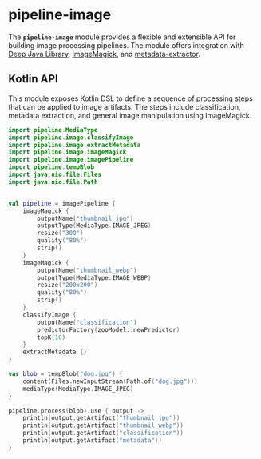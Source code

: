 # pipeline-image

The **`pipeline-image`** module provides a flexible and extensible API for building image processing pipelines.
The module offers integration with [Deep Java Library](https://djl.ai/),
[ImageMagick](https://imagemagick.org/), and [metadata-extractor](https://github.com/drewnoakes/metadata-extractor).


## Kotlin API
This module exposes Kotlin DSL to define a sequence of processing steps
that can be applied to image artifacts. The steps include classification, 
metadata extraction, and general image manipulation using ImageMagick.

```kotlin
import pipeline.MediaType
import pipeline.image.classifyImage
import pipeline.image.extractMetadata
import pipeline.image.imageMagick
import pipeline.image.imagePipeline
import pipeline.tempBlob
import java.nio.file.Files
import java.nio.file.Path


val pipeline = imagePipeline {
    imageMagick {
        outputName("thumbnail_jpg")
        outputType(MediaType.IMAGE_JPEG)
        resize("300")
        quality("80%")
        strip()
    }
    imageMagick {
        outputName("thumbnail_webp")
        outputType(MediaType.IMAGE_WEBP)
        resize("200x200")
        quality("80%")
        strip()
    }
    classifyImage {
        outputName("classification")
        predictorFactory(zooModel::newPredictor)
        topK(10)
    }
    extractMetadata {}
}

var blob = tempBlob("dog.jpg") {
    content(Files.newInputStream(Path.of("dog.jpg")))
    mediaType(MediaType.IMAGE_JPEG)
}

pipeline.process(blob).use { output ->
    println(output.getArtifact("thumbnail_jpg"))
    println(output.getArtifact("thumbnail_webp"))
    println(output.getArtifact("classification"))
    println(output.getArtifact("metadata"))
}
```